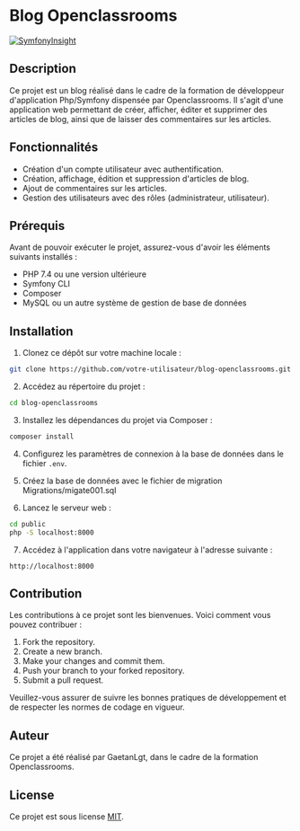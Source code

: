 # Blog Openclassrooms

[![SymfonyInsight](https://insight.symfony.com/projects/84cd1851-bfb2-4c4c-8646-5b3b85b956b6/mini.svg)](https://insight.symfony.com/projects/84cd1851-bfb2-4c4c-8646-5b3b85b956b6)

## Description

Ce projet est un blog réalisé dans le cadre de la formation de développeur d'application Php/Symfony dispensée par Openclassrooms. Il s'agit d'une application web permettant de créer, afficher, éditer et supprimer des articles de blog, ainsi que de laisser des commentaires sur les articles.

## Fonctionnalités

- Création d'un compte utilisateur avec authentification.
- Création, affichage, édition et suppression d'articles de blog.
- Ajout de commentaires sur les articles.
- Gestion des utilisateurs avec des rôles (administrateur, utilisateur).

## Prérequis

Avant de pouvoir exécuter le projet, assurez-vous d'avoir les éléments suivants installés :

- PHP 7.4 ou une version ultérieure
- Symfony CLI
- Composer
- MySQL ou un autre système de gestion de base de données

## Installation

1. Clonez ce dépôt sur votre machine locale :

```bash
git clone https://github.com/votre-utilisateur/blog-openclassrooms.git
```

2. Accédez au répertoire du projet :

```bash
cd blog-openclassrooms
```

3. Installez les dépendances du projet via Composer :

```bash
composer install
```

4. Configurez les paramètres de connexion à la base de données dans le fichier `.env`.

5. Créez la base de données avec le fichier de migration Migrations/migate001.sql

6. Lancez le serveur web :

```bash
cd public
php -S localhost:8000
```

7. Accédez à l'application dans votre navigateur à l'adresse suivante :

```
http://localhost:8000
```

## Contribution

Les contributions à ce projet sont les bienvenues. Voici comment vous pouvez contribuer :

1. Fork the repository.
2. Create a new branch.
3. Make your changes and commit them.
4. Push your branch to your forked repository.
5. Submit a pull request.

Veuillez-vous assurer de suivre les bonnes pratiques de développement et de respecter les normes de codage en vigueur.

## Auteur

Ce projet a été réalisé par GaetanLgt, dans le cadre de la formation Openclassrooms.

## License

Ce projet est sous license [MIT](LICENSE).

